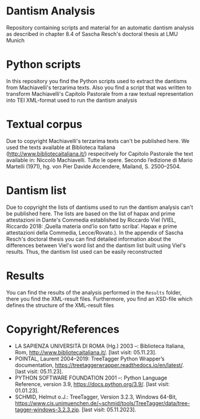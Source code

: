 # Dantism Analysis

Repository containing scripts and material for an automatic dantism analysis as described in chapter 8.4 of Sascha Resch's doctoral thesis at LMU Munich

# Python scripts

In this repository you find the Python scripts used to extract the dantisms from Machiavelli's terzarima texts. Also you find a script that was written to transform Machiavelli's Capitolo Pastorale from a raw textual representation into TEI XML-format used to run the dantism analysis

# Textual corpus

Due to copyright Machiavelli's terzarima texts can't be published here. We used the texts available at Biblioteca Italiana (http://www.bibliotecaitaliana.it/) respecitvely for Capitolo Pastorale the text available in: Niccolò Machiavelli. Tutte le opere.
Secondo l’edizione di Mario Martelli (1971), hg. von Pier Davide Accendere, Mailand, S. 2500–2504.

# Dantism list

Due to copyright the lists of dantisms used to run the dantism analysis can't be published here. The lists are based on the list of hapax and prime attestazioni in Dante's Commedia established by Riccardo Viel (VIEL, Riccardo 2018: ‚Quella materia ond’io son fatto scriba‘. Hapax e prime attestazioni della Commedia, Lecce/Rovato.). In the appendix of Sascha Resch's doctoral thesis you can find detailed information about the differences between Viel's word list and the dantism list built using Viel's results. Thus, the dantism list used can be easily reconstructed

# Results

You can find the results of the analysis performed in the `Results` folder, there you find the XML-result files. Furthermore, you find an XSD-file which defines the structure of the XML-result files

# Copyright/References

- LA SAPIENZA UNIVERSITÀ DI ROMA (Hg.) 2003 –: Biblioteca Italiana, Rom, http://www.bibliotecaitaliana.it/. [last visit: 05.11.23].
- POINTAL, Laurent 2004–2019: TreeTagger Python Wrapper’s documentation, https://treetaggerwrapper.readthedocs.io/en/latest/. [last visit: 05.11.23].
- PYTHON SOFTWARE FOUNDATION 2001 –: Python Language Reference, version 3.9, https://docs.python.org/3.9/. [last visit: 01.01.23].
- SCHMID, Helmut o.J.: TreeTagger, Version 3.2.3, Windows 64-Bit, https://www.cis.unimuenchen.de/~schmid/tools/TreeTagger/data/tree-tagger-windows-3.2.3.zip. [last visit: 05.11.2023].
